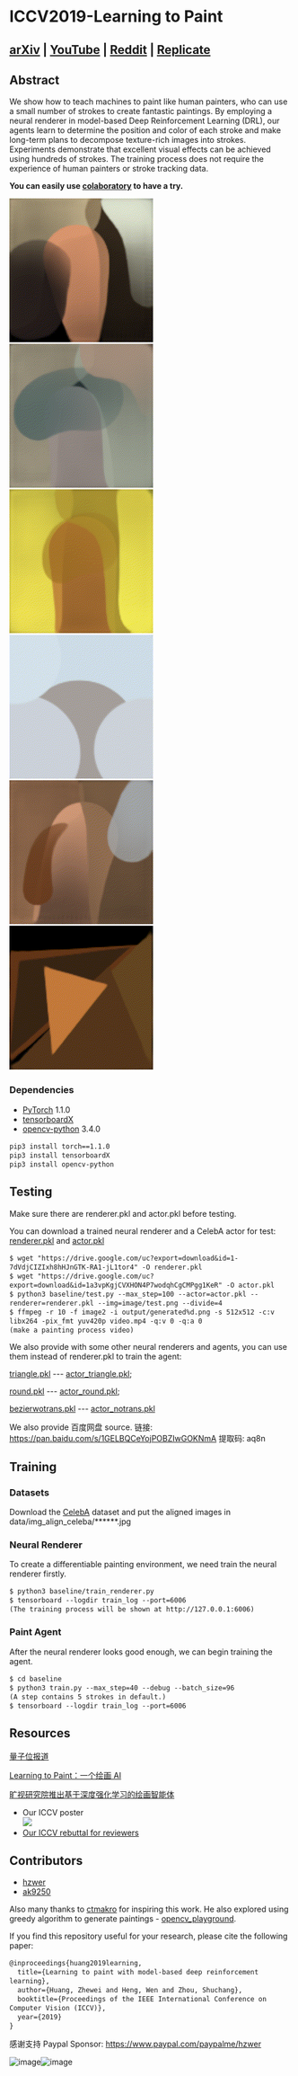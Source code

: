 # ICCV2019-Learning to Paint

## [arXiv](https://arxiv.org/abs/1903.04411) | [YouTube](https://youtu.be/YmOgKZ5oipk) | [Reddit](https://www.reddit.com/r/reinforcementlearning/comments/b5lpfl/learning_to_paint_with_modelbased_deep/) | [Replicate](https://replicate.ai/hzwer/iccv2019-learningtopaint)

## Abstract

We show how to teach machines to paint like human painters, who can use a
small number of strokes to create fantastic paintings. By employing a neural
renderer in model-based Deep Reinforcement Learning (DRL), our agents learn to
determine the position and color of each stroke and make long-term plans to
decompose texture-rich images into strokes. Experiments demonstrate that
excellent visual effects can be achieved using hundreds of strokes. The
training process does not require the experience of human painters or stroke
tracking data. 

**You can easily use [colaboratory](https://colab.research.google.com/github/hzwer/LearningToPaint/blob/master/LearningToPaint.ipynb) to have a try.**

![Demo](./demo/lisa.gif)![Demo](./demo/sunrise.gif)![Demo](./demo/sunflower.gif)
![Demo](./demo/palacemuseum.gif)![Demo](./demo/deepdream_night.gif)![Demo](./demo/deepdream_bird.gif)

### Dependencies
* [PyTorch](http://pytorch.org/) 1.1.0 
* [tensorboardX](https://github.com/lanpa/tensorboard-pytorch/tree/master/tensorboardX)
* [opencv-python](https://pypi.org/project/opencv-python/) 3.4.0
```
pip3 install torch==1.1.0
pip3 install tensorboardX
pip3 install opencv-python
```

## Testing
Make sure there are renderer.pkl and actor.pkl before testing.

You can download a trained neural renderer and a CelebA actor for test: [renderer.pkl](https://drive.google.com/open?id=1-7dVdjCIZIxh8hHJnGTK-RA1-jL1tor4) and [actor.pkl](https://drive.google.com/open?id=1a3vpKgjCVXHON4P7wodqhCgCMPgg1KeR)

```
$ wget "https://drive.google.com/uc?export=download&id=1-7dVdjCIZIxh8hHJnGTK-RA1-jL1tor4" -O renderer.pkl
$ wget "https://drive.google.com/uc?export=download&id=1a3vpKgjCVXHON4P7wodqhCgCMPgg1KeR" -O actor.pkl
$ python3 baseline/test.py --max_step=100 --actor=actor.pkl --renderer=renderer.pkl --img=image/test.png --divide=4
$ ffmpeg -r 10 -f image2 -i output/generated%d.png -s 512x512 -c:v libx264 -pix_fmt yuv420p video.mp4 -q:v 0 -q:a 0
(make a painting process video)
```

We also provide with some other neural renderers and agents, you can use them instead of renderer.pkl to train the agent:

[triangle.pkl](https://drive.google.com/open?id=1YefdnTuKlvowCCo1zxHTwVJ2GlBme_eE) --- [actor_triangle.pkl](https://drive.google.com/open?id=1k8cgh3tF7hKFk-IOZrgsUwlTVE3CbcPF);

[round.pkl](https://drive.google.com/open?id=1kI4yXQ7IrNTfjFs2VL7IBBL_JJwkW6rl) --- [actor_round.pkl](https://drive.google.com/open?id=1ewDErUhPeGsEcH8E5a2QAcUBECeaUTZe);

[bezierwotrans.pkl](https://drive.google.com/open?id=1XUdti00mPRh1-1iU66Uqg4qyMKk4OL19) --- [actor_notrans.pkl](https://drive.google.com/open?id=1VBtesw2rHmYu2AeJ22XvTCuzuqkY8hZh)

We also provide 百度网盘 source. 链接: https://pan.baidu.com/s/1GELBQCeYojPOBZIwGOKNmA 提取码: aq8n 
## Training

### Datasets
Download the [CelebA](http://mmlab.ie.cuhk.edu.hk/projects/CelebA.html) dataset and put the aligned images in data/img_align_celeba/\*\*\*\*\*\*.jpg

### Neural Renderer
To create a differentiable painting environment, we need train the neural renderer firstly. 

```
$ python3 baseline/train_renderer.py
$ tensorboard --logdir train_log --port=6006
(The training process will be shown at http://127.0.0.1:6006)
```

### Paint Agent
After the neural renderer looks good enough, we can begin training the agent.
```
$ cd baseline
$ python3 train.py --max_step=40 --debug --batch_size=96
(A step contains 5 strokes in default.)
$ tensorboard --logdir train_log --port=6006
```

## Resources
[量子位报道](https://zhuanlan.zhihu.com/p/64097633)

[Learning to Paint：一个绘画 AI](https://zhuanlan.zhihu.com/p/61761901)

[旷视研究院推出基于深度强化学习的绘画智能体](https://zhuanlan.zhihu.com/p/80732065)

* Our ICCV poster
  <div>
  <img src="./image/poster.png" width="800">
  </div>
* [Our ICCV rebuttal for reviewers](https://drive.google.com/file/d/1bEBS-uxmVEc7WVuX35NCodxDu17s_d8m/view?usp=sharing)
## Contributors
- [hzwer](https://github.com/hzwer)
- [ak9250](https://github.com/ak9250)

Also many thanks to [ctmakro](https://github.com/ctmakro/rl-painter) for inspiring this work. He also explored using greedy algorithm to generate paintings - [opencv_playground](https://github.com/ctmakro/opencv_playground).

If you find this repository useful for your research, please cite the following paper:
```
@inproceedings{huang2019learning,
  title={Learning to paint with model-based deep reinforcement learning},
  author={Huang, Zhewei and Heng, Wen and Zhou, Shuchang},
  booktitle={Proceedings of the IEEE International Conference on Computer Vision (ICCV)},
  year={2019}
}
```

感谢支持 Paypal Sponsor: https://www.paypal.com/paypalme/hzwer

<img width="160" alt="image" src="https://cdn.luogu.com.cn/upload/image_hosting/5h3609p1.png"><img width="160" alt="image" src="https://cdn.luogu.com.cn/upload/image_hosting/yi3kcwnw.png">

